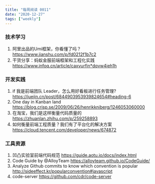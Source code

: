 ```yaml
---
title: "每周阅读 0011"
date: "2020-12-27"
tags: ["weekly"]
---
```


### 技术学习
1. 阿里出品的Umi框架，你看懂了吗？ https://www.jianshu.com/p/fd0212f1b7c2
2. 干货分享：蚂蚁金服前端框架和工程化实践  https://www.infoq.cn/article/caxvurfin*dqvw4ieh1h

### 开发实践
1. if 我是前端团队 Leader，怎么用好看板进行任务管理? https://juejin.cn/post/6844903953939824654#heading-6
2. One day in Kanban land https://blog.crisp.se/2009/06/26/henrikkniberg/1246053060000
3. 在淘宝，我们是这样衡量代码质量的 https://zhuanlan.zhihu.com/p/259258893
4. 如何衡量前端工程质量？我们有了平台化的解决方案 https://cloud.tencent.com/developer/news/674872

### 工具资源
1. 凹凸实验室前端代码规范 https://guide.aotu.io/docs/index.html
2. Code Guide by @AlloyTeam https://alloyteam.github.io/CodeGuide/
3. Analyze Github commits to know which convention is popular http://sideeffect.kr/popularconvention#javascript
4. code-server https://github.com/cdr/code-server